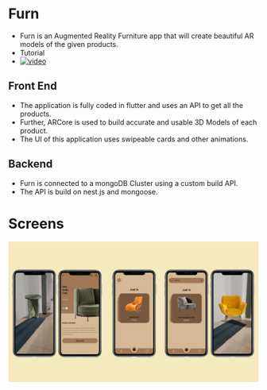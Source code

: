 # Furn
- Furn is an Augmented Reality Furniture app that will create beautiful AR models of the given products.
- Tutorial
- [![video](https://img.shields.io/badge/YouTube-%23FF0000.svg?style=for-the-badge&logo=YouTube&logoColor=white)][website]

## Front End
- The application is fully coded in flutter and uses an API to get all the products.
- Further, ARCore is used to build accurate and usable 3D Models of each product.
- The UI of this application uses swipeable cards and other animations.

## Backend
- Furn is connected to a mongoDB Cluster using a custom build API.
- The API is build on nest.js and mongoose.

# Screens

![Image1](images/comb_2.jpg)


[website]: https://user-images.githubusercontent.com/70108175/176833744-a1a1c9d1-a9e7-4358-a145-b543954fb67e.mp4

